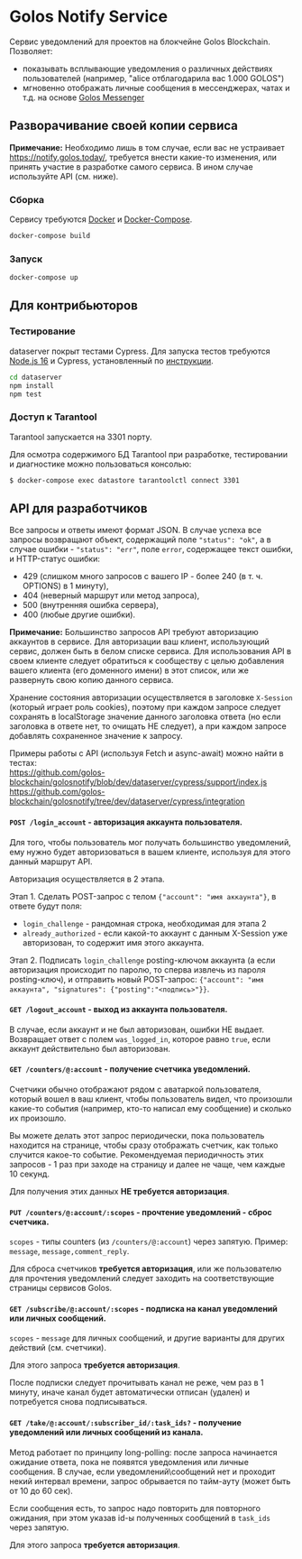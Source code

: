 # Golos Notify Service

Сервис уведомлений для проектов на блокчейне Golos Blockchain. Позволяет:
- показывать всплывающие уведомления о различных действиях пользователей (например, "alice отблагодарила вас 1.000 GOLOS")
- мгновенно отображать личные сообщения в мессенджерах, чатах и т.д. на основе [Golos Messenger](https://github.com/golos-blockchain/golos-js/tree/master/doc#private-messages)

## Разворачивание своей копии сервиса

**Примечание:** Необходимо лишь в том случае, если вас не устраивает https://notify.golos.today/, требуется внести какие-то изменения, или принять участие в разработке самого сервиса. В ином случае используйте API (см. ниже).

### Сборка

Сервису требуются [Docker](https://docs.docker.com/engine/install/) и [Docker-Compose](https://docs.docker.com/compose/install/).

```bash
docker-compose build
```

### Запуск

```bash
docker-compose up
```

## Для контрибьюторов

### Тестирование 

dataserver покрыт тестами Cypress. Для запуска тестов требуются [Node.js 16](https://github.com/nodesource/distributions/blob/master/README.md) и Cypress, установленный по [инструкции](https://docs.cypress.io/guides/getting-started/installing-cypress).

```bash
cd dataserver
npm install
npm test
```

### Доступ к Tarantool

Tarantool запускается на 3301 порту.

Для осмотра содержимого БД Tarantool при разработке, тестировании и диагностике можно пользоваться консолью:

```bash
$ docker-compose exec datastore tarantoolctl connect 3301
```

## API для разработчиков

Все запросы и ответы имеют формат JSON.
В случае успеха все запросы возвращают объект, содержащий поле `"status": "ok"`, а в случае ошибки - `"status": "err"`, поле `error`, содержащее текст ошибки, и HTTP-статус ошибки:
- 429 (слишком много запросов с вашего IP - более 240 (в т. ч. OPTIONS) в 1 минуту),
- 404 (неверный маршрут или метод запроса),
- 500 (внутренняя ошибка сервера),
- 400 (любые другие ошибки).

**Примечание:** Большинство запросов API требуют авторизацию аккаунтов в сервисе. Для авторизации ваш клиент, использующий сервис, должен быть в белом списке сервиса. Для использования API в своем клиенте следует обратиться к сообществу с целью добавления вашего клиента (его доменного имени) в этот список, или же развернуть свою копию данного сервиса.

Хранение состояния авторизации осуществляется в заголовке `X-Session` (который играет роль cookies), поэтому при каждом запросе следует сохранять в localStorage значение данного заголовка ответа (но если заголовка в ответе нет, то очищать НЕ следует), а при каждом запросе добавлять сохраненное значение к запросу.

Примеры работы с API (используя Fetch и async-await) можно найти в тестах:  
https://github.com/golos-blockchain/golosnotify/blob/dev/dataserver/cypress/support/index.js  
https://github.com/golos-blockchain/golosnotify/tree/dev/dataserver/cypress/integration

#### `POST /login_account` - авторизация аккаунта пользователя.

Для того, чтобы пользователь мог получать большинство уведомлений, ему нужно будет авторизоваться в вашем клиенте, используя для этого данный маршрут API.

Авторизация осуществляется в 2 этапа.

Этап 1. Сделать POST-запрос с телом `{"account": "имя аккаунта"}`, в ответе будут поля:
- `login_challenge` - рандомная строка, необходимая для этапа 2
- `already_authorized` - если какой-то аккаунт с данным X-Session уже авторизован, то содержит имя этого аккаунта.

Этап 2. Подписать `login_challenge` posting-ключом аккаунта (а если авторизация происходит по паролю, то сперва извлечь из пароля posting-ключ), и отправить новый POST-запрос: `{"account": "имя аккаунта", "signatures": {"posting":"<подпись>"}}`.

#### `GET /logout_account` - выход из аккаунта пользователя.

В случае, если аккаунт и не был авторизован, ошибки НЕ выдает. Возвращает ответ с полем `was_logged_in`, которое равно `true`, если аккаунт действительно был авторизован.

#### `GET /counters/@:account` - получение счетчика уведомлений.

Счетчики обычно отображают рядом с аватаркой пользователя, который вошел в ваш клиент, чтобы пользователь видел, что произошли какие-то события (например, кто-то написал ему сообщение) и сколько их произошло.

Вы можете делать этот запрос периодически, пока пользователь находится на странице, чтобы сразу отображать счетчик, как только случится какое-то событие. Рекомендуемая периодичность этих запросов - 1 раз при заходе на страницу и далее не чаще, чем каждые 10 секунд.

Для получения этих данных **НЕ требуется авторизация**.

#### `PUT /counters/@:account/:scopes` - прочтение уведомлений - сброс счетчика.

`scopes` - типы counters (из `/counters/@:account`) через запятую. Пример: `message`, `message,comment_reply`.

Для сброса счетчиков **требуется авторизация**, или же пользователю для прочтения уведомлений следует заходить на соответствующие страницы сервисов Golos.

#### `GET /subscribe/@:account/:scopes` - подписка на канал уведомлений или личных сообщений.

`scopes` - `message` для личных сообщений, и другие варианты для других действий (см. счетчики).

Для этого запроса **требуется авторизация**.

После подписки следует прочитывать канал не реже, чем раз в 1 минуту, иначе канал будет автоматически отписан (удален) и потребуется снова подписываться.

#### `GET /take/@:account/:subscriber_id/:task_ids?` - получение уведомлений или личных сообщений из канала.

Метод работает по принципу long-polling: после запроса начинается ожидание ответа, пока не появятся уведомления или личные сообщения.
В случае, если уведомлений\сообщений нет и проходит некий интервал времени, запрос обрывается по тайм-ауту (может быть от 10 до 60 сек).

Если сообщения есть, то запрос надо повторить для повторного ожидания, при этом указав id-ы полученных сообщений в `task_ids` через запятую.

Для этого запроса **требуется авторизация**.
